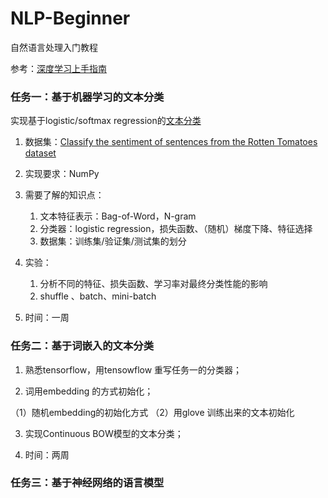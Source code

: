 # NLP-Beginner
自然语言处理入门教程



参考：[深度学习上手指南](https://github.com/nndl/nndl.github.io/blob/master/md/DeepGuide.md)



### 任务一：基于机器学习的文本分类

实现基于logistic/softmax regression的[文本分类](文本分类.md)

1. 数据集：[Classify the sentiment of sentences from the Rotten Tomatoes dataset](https://www.kaggle.com/c/sentiment-analysis-on-movie-reviews)
2. 实现要求：NumPy
3. 需要了解的知识点：

   1. 文本特征表示：Bag-of-Word，N-gram
   2. 分类器：logistic regression，损失函数、（随机）梯度下降、特征选择
   3. 数据集：训练集/验证集/测试集的划分
4. 实验：
   1. 分析不同的特征、损失函数、学习率对最终分类性能的影响
   2. shuffle 、batch、mini-batch 
5. 时间：一周

### 任务二：基于词嵌入的文本分类

1. 熟悉tensorflow，用tensowflow 重写任务一的分类器；

2. 词用embedding 的方式初始化；

  （1）随机embedding的初始化方式
  （2）用glove 训练出来的文本初始化

3. 实现Continuous BOW模型的文本分类；

4. 时间：两周

### 任务三：基于神经网络的语言模型

